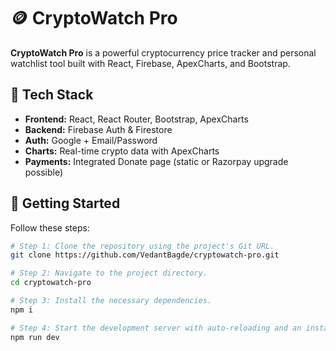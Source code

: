# 🪙 CryptoWatch Pro

**CryptoWatch Pro** is a powerful cryptocurrency price tracker and personal watchlist tool built with React, Firebase, ApexCharts, and Bootstrap.

## 🔧 Tech Stack

- **Frontend:** React, React Router, Bootstrap, ApexCharts
- **Backend:** Firebase Auth & Firestore
- **Auth:** Google + Email/Password
- **Charts:** Real-time crypto data with ApexCharts
- **Payments:** Integrated Donate page (static or Razorpay upgrade possible)

## 🚀 Getting Started

Follow these steps:

```sh
# Step 1: Clone the repository using the project's Git URL.
git clone https://github.com/VedantBagde/cryptowatch-pro.git

# Step 2: Navigate to the project directory.
cd cryptowatch-pro

# Step 3: Install the necessary dependencies.
npm i

# Step 4: Start the development server with auto-reloading and an instant preview.
npm run dev
```

